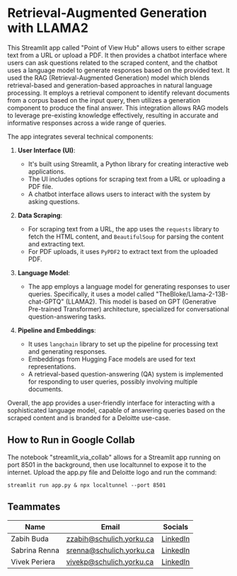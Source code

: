 # Retrieval-Augmented Generation with LLAMA2 

This Streamlit app called "Point of View Hub" allows users to either scrape text from a URL or upload a PDF. It then provides a chatbot interface where users can ask questions related to the scraped content, and the chatbot uses a language model to generate responses based on the provided text.
It used the RAG (Retrieval-Augmented Generation) model which blends retrieval-based and generation-based approaches in natural language processing. It employs a retrieval component to identify relevant documents from a corpus based on the input query, then utilizes a generation component to produce the final answer. This integration allows RAG models to leverage pre-existing knowledge effectively, resulting in accurate and informative responses across a wide range of queries. 

The app integrates several technical components:

1. **User Interface (UI)**:
   - It's built using Streamlit, a Python library for creating interactive web applications.
   - The UI includes options for scraping text from a URL or uploading a PDF file.
   - A chatbot interface allows users to interact with the system by asking questions.

2. **Data Scraping**:
   - For scraping text from a URL, the app uses the `requests` library to fetch the HTML content, and `BeautifulSoup` for parsing the content and extracting text.
   - For PDF uploads, it uses `PyPDF2` to extract text from the uploaded PDF.

3. **Language Model**:
   - The app employs a language model for generating responses to user queries. Specifically, it uses a model called "TheBloke/Llama-2-13B-chat-GPTQ" (LLAMA2). This model is based on GPT (Generative Pre-trained Transformer) architecture, specialized for conversational question-answering tasks.
   
4. **Pipeline and Embeddings**:
   - It uses `langchain` library to set up the pipeline for processing text and generating responses.
   - Embeddings from Hugging Face models are used for text representations.
   - A retrieval-based question-answering (QA) system is implemented for responding to user queries, possibly involving multiple documents.

Overall, the app provides a user-friendly interface for interacting with a sophisticated language model, capable of answering queries based on the scraped content and is branded for a Deloitte use-case. 

## How to Run in Google Collab 

The notebook "streamlit_via_collab" allows for a Streamlit app running on port 8501 in the background, then use localtunnel to expose it to the internet. Upload the app.py file and Deloitte logo and run the command:

```streamlit run app.py & npx localtunnel --port 8501```

## Teammates
| Name             | Email                  | Socials                                      |
|------------------|------------------------|-------------------------------------------------------|
| Zabih Buda | zzabih@schulich.yorku.ca | [LinkedIn](https://www.linkedin.com/in/zabih-buda-3b9b6076/)      |
| Sabrina Renna    | srenna@schulich.yorku.ca | [LinkedIn](https://www.linkedin.com/in/sabrinarenna/)               |
| Vivek Periera  | vivekp@schulich.yorku.ca | [LinkedIn](https://www.linkedin.com/in/vivek-pereira/)        |
